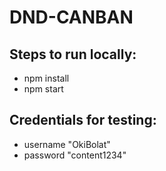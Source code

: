 # DND-CANBAN

## Steps to run locally:
- npm install
- npm start

## Credentials for testing:
- username "OkiBolat"
- password "content1234"
